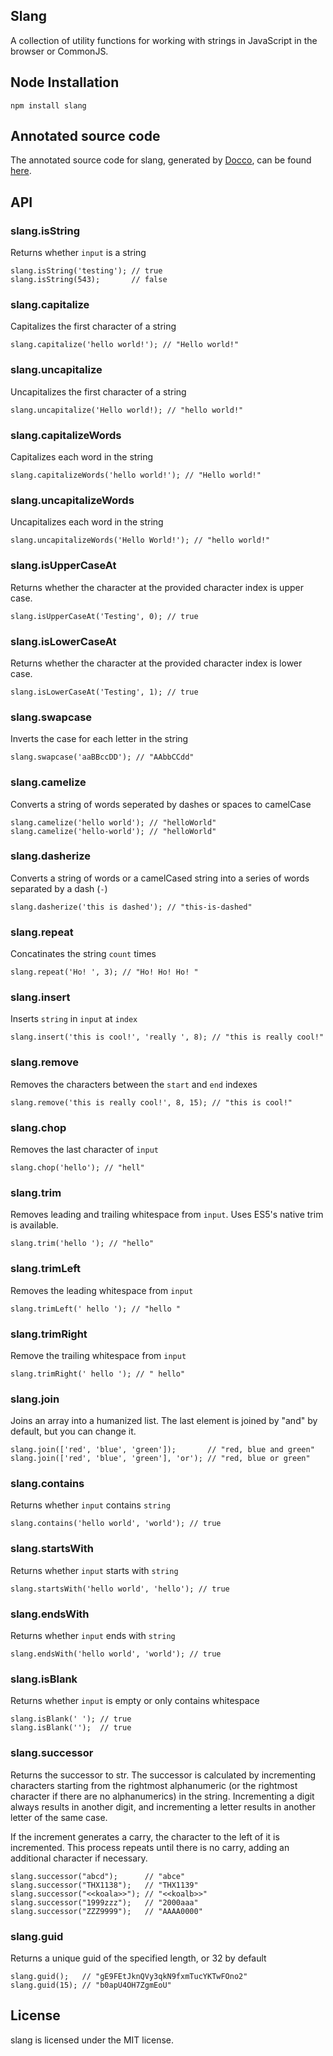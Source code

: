 Slang
-----
A collection of utility functions for working with strings in JavaScript in the browser or CommonJS.

## Node Installation
    npm install slang
    
## Annotated source code
The annotated source code for slang, generated by [Docco](http://jashkenas.github.com/docco/), 
can be found [here](http://devongovett.github.com/slang/).
    
## API

### slang.isString
Returns whether `input` is a string

    slang.isString('testing'); // true
    slang.isString(543);       // false
    
### slang.capitalize
Capitalizes the first character of a string

    slang.capitalize('hello world!'); // "Hello world!"
    
### slang.uncapitalize
Uncapitalizes the first character of a string

    slang.uncapitalize('Hello world!); // "hello world!"
    
### slang.capitalizeWords
Capitalizes each word in the string

    slang.capitalizeWords('hello world!'); // "Hello world!"
    
### slang.uncapitalizeWords
Uncapitalizes each word in the string

    slang.uncapitalizeWords('Hello World!'); // "hello world!"
    
### slang.isUpperCaseAt
Returns whether the character at the provided character index is upper case.

    slang.isUpperCaseAt('Testing', 0); // true
    
### slang.isLowerCaseAt
Returns whether the character at the provided character index is lower case.

    slang.isLowerCaseAt('Testing', 1); // true
    
### slang.swapcase
Inverts the case for each letter in the string

    slang.swapcase('aaBBccDD'); // "AAbbCCdd"
    
### slang.camelize
Converts a string of words seperated by dashes or spaces to camelCase

    slang.camelize('hello world'); // "helloWorld"
    slang.camelize('hello-world'); // "helloWorld"
    
### slang.dasherize
Converts a string of words or a camelCased string into a series of words separated by a dash (`-`)

    slang.dasherize('this is dashed'); // "this-is-dashed"
    
### slang.repeat
Concatinates the string `count` times

    slang.repeat('Ho! ', 3); // "Ho! Ho! Ho! "
    
### slang.insert
Inserts `string` in `input` at `index`

    slang.insert('this is cool!', 'really ', 8); // "this is really cool!"
    
### slang.remove
Removes the characters between the `start` and `end` indexes

    slang.remove('this is really cool!', 8, 15); // "this is cool!"
    
### slang.chop
Removes the last character of `input`

    slang.chop('hello'); // "hell"
    
### slang.trim
Removes leading and trailing whitespace from `input`.  Uses ES5's native trim is available.

    slang.trim('hello '); // "hello"
    
### slang.trimLeft
Removes the leading whitespace from `input`

    slang.trimLeft(' hello '); // "hello "
    
### slang.trimRight
Remove the trailing whitespace from `input`

    slang.trimRight(' hello '); // " hello"
    
### slang.join
Joins an array into a humanized list.  The last element is joined by "and" by default, but you can change it.

    slang.join(['red', 'blue', 'green']);       // "red, blue and green"
    slang.join(['red', 'blue', 'green'], 'or'); // "red, blue or green"
    
### slang.contains
Returns whether `input` contains `string`

    slang.contains('hello world', 'world'); // true

### slang.startsWith
Returns whether `input` starts with `string`

    slang.startsWith('hello world', 'hello'); // true
    
### slang.endsWith
Returns whether `input` ends with `string`

    slang.endsWith('hello world', 'world'); // true
    
### slang.isBlank
Returns whether `input` is empty or only contains whitespace

    slang.isBlank(' '); // true
    slang.isBlank('');  // true
    
### slang.successor
Returns the successor to str. The successor is calculated by incrementing characters starting 
from the rightmost alphanumeric (or the rightmost character if there are no alphanumerics) in the
string. Incrementing a digit always results in another digit, and incrementing a letter results in
another letter of the same case.

If the increment generates a carry, the character to the left of it is incremented. This 
process repeats until there is no carry, adding an additional character if necessary.

    slang.successor("abcd");      // "abce"
    slang.successor("THX1138");   // "THX1139"
    slang.successor("<<koala>>"); // "<<koalb>>"
    slang.successor("1999zzz");   // "2000aaa"
    slang.successor("ZZZ9999");   // "AAAA0000"

### slang.guid
Returns a unique guid of the specified length, or 32 by default

    slang.guid();   // "gE9FEtJknQVy3qkN9fxmTucYKTwFOno2"
    slang.guid(15); // "b0apU4OH7ZgmEoU"
    
## License

slang is licensed under the MIT license.